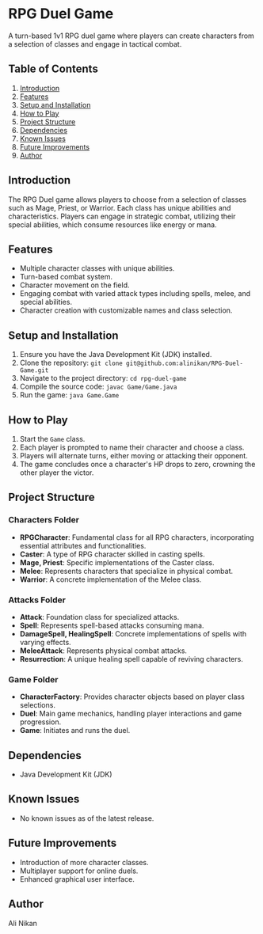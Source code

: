 # RPG Duel Game

A turn-based 1v1 RPG duel game where players can create characters from a selection of classes and engage in tactical combat.

## Table of Contents

1. [Introduction](#introduction)
2. [Features](#features)
3. [Setup and Installation](#setup-and-installation)
4. [How to Play](#how-to-play)
5. [Project Structure](#project-structure)
6. [Dependencies](#dependencies)
7. [Known Issues](#known-issues)
8. [Future Improvements](#future-improvements)
9. [Author](#author)

## Introduction

The RPG Duel game allows players to choose from a selection of classes such as Mage, Priest, or Warrior. Each class has unique abilities and characteristics. Players can engage in strategic combat, utilizing their special abilities, which consume resources like energy or mana.

## Features

- Multiple character classes with unique abilities.
- Turn-based combat system.
- Character movement on the field.
- Engaging combat with varied attack types including spells, melee, and special abilities.
- Character creation with customizable names and class selection.

## Setup and Installation

1. Ensure you have the Java Development Kit (JDK) installed.
2. Clone the repository: `git clone git@github.com:alinikan/RPG-Duel-Game.git`
3. Navigate to the project directory: `cd rpg-duel-game`
4. Compile the source code: `javac Game/Game.java`
5. Run the game: `java Game.Game`

## How to Play

1. Start the `Game` class.
2. Each player is prompted to name their character and choose a class.
3. Players will alternate turns, either moving or attacking their opponent.
4. The game concludes once a character's HP drops to zero, crowning the other player the victor.

## Project Structure

### Characters Folder

- **RPGCharacter**: Fundamental class for all RPG characters, incorporating essential attributes and functionalities.
- **Caster**: A type of RPG character skilled in casting spells.
- **Mage, Priest**: Specific implementations of the Caster class.
- **Melee**: Represents characters that specialize in physical combat.
- **Warrior**: A concrete implementation of the Melee class.

### Attacks Folder

- **Attack**: Foundation class for specialized attacks.
- **Spell**: Represents spell-based attacks consuming mana.
- **DamageSpell, HealingSpell**: Concrete implementations of spells with varying effects.
- **MeleeAttack**: Represents physical combat attacks.
- **Resurrection**: A unique healing spell capable of reviving characters.

### Game Folder

- **CharacterFactory**: Provides character objects based on player class selections.
- **Duel**: Main game mechanics, handling player interactions and game progression.
- **Game**: Initiates and runs the duel.

## Dependencies

- Java Development Kit (JDK)

## Known Issues

- No known issues as of the latest release.

## Future Improvements

- Introduction of more character classes.
- Multiplayer support for online duels.
- Enhanced graphical user interface.

## Author

Ali Nikan